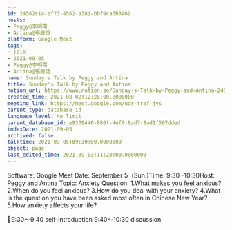 ```yaml
---
id: 24562c14-ef73-4562-a381-bbf9ca3b3469
hosts:
- Peggy@李明霈
- Antina@張庭瑄
platform: Google Meet
tags:
- Talk
- 2021-09-05
- Peggy@李明霈
- Antina@張庭瑄
name: Sunday's Talk by Peggy and Antina
title: Sunday's Talk by Peggy and Antina
notion_url: https://www.notion.so/Sunday-s-Talk-by-Peggy-and-Antina-24562c14ef734562a381bbf9ca3b3469
created_time: 2021-08-02T12:28:00.0000000
meeting_link: https://meet.google.com/uor-traf-jys
parent_type: database_id
language_level: No limit
parent_database_id: e9339446-880f-4ef0-8ad7-8ad1f507dded
indexDate: 2021-09-05
archived: false
talktime: 2021-09-05T09:30:00.0000000
object: page
last_edited_time: 2021-09-03T11:20:00.0000000
---
```


Software: Google Meet
Date: September 5（Sun.)Time: 9:30 -10:30Host: Peggy and Antina Topic: Anxiety
Question:
 1.What makes you feel anxious?2.When do you feel anxious?
3.How do you deal with your anxiety?
4.What is the question you have been asked most often in Chinese New Year?
5.How anxiety affects your life?

📅9:30～9:40 self-introduction 9:40～10:30 discussion





